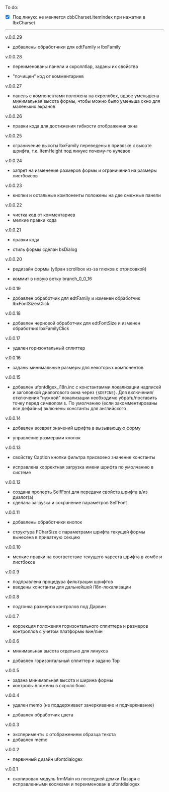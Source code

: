 To do:

- [x] Под линукс не меняется cbbCharset.ItemIndex при нажатии в lbxCharset

----------

v.0.0.29

- добавлены обработчики для edtFamily и lbxFamily

v.0.0.28

- переименованы панели и скроллбар, заданы их свойства

- "почищен" код от комментариев 

v.0.0.27

- панель с компонентами положена на скроллбох, вдвое уменьшена минимальная высота формы, чтобы можно было уменьша окно для маленьких экранов

v.0.0.26

- правки кода для достижения гибкости отображения окна

v.0.0.25

- ограничение высоты lbxFamily переведены в привязке к высоте шрифта, т.к. ItemHeight под линукс почему-то нулевое

v.0.0.24

- запрет на изменение размеров формы и ограничения на размеры листбоксов

v.0.0.23

- кнопки и остальные компоненты положены на две смежные панели

v.0.0.22

- чистка код от комментариев
- мелкие правки кода

v.0.0.21

- правки кода

- стиль формы сделан bsDialog

v.0.0.20

- редизайн формы (убран scrollbox из-за глюков с отрисовкой)

- коммит в новую ветку branch_0_0_16

v.0.0.19

- добавлен обработчик для edtFamily и изменен обработчик lbxFontSizesClick

v.0.0.18

- добавлен черновой обработчик для edtFontSize и изменен обработчик lbxFamilyClick

v.0.0.17

- удален горизонтальный сплиттер

v.0.0.16

- заданы минимальные размеры для некоторых компонентов

v.0.0.15

- добавлен ufontdlgex_i18n.inc с константамми локализации надписей и заголовкой диалогового окна через `{$DEFINE}`. Для включения/отключения "нужной" локализации необходимо убрать/поставить точку перед символом `$`. По умолчанию (если закомментированы все дефайны) включены константы для английского

v.0.0.14

- добавлен возврат значений шрифта в вызывающую форму

- управление размерами кнопок

v.0.0.13

- свойству Caption кнопки фильтра присвоено значение константы 

- исправлена корректная загрузка имени шрифта по умолчанию в системе

v.0.0.12

- создана проперть SelfFont для передачи свойств шрифта в/из диалог(а)
- сделана загрузка и сохранение параметров SelfFont 

v.0.0.11

- добавлены обработчики кнопок

- структура FCharSize с параметрами шрифта текущей формы вынесена в приватную секцию

v.0.0.10

- мелкие правки на соответствие тeкущего чарсета шрифта в комбе и листбоксе

v.0.0.9

- подправлена процедура фильтрации шрифтов
- введены константы для дальнейшей i18n-локализации

v.0.0.8

- подгонка размеров контролов под Дарвин

v.0.0.7

- коррекция положения горизонтального сплиттера и размеров контроллов с учетом платформы вин/лин

v.0.0.6

- минимальная высота отдельно для линукса

- добавлен горизонтальный сплиттер и задано Top

v.0.0.5

- задана минимальная высота и ширина формы
- контролы вложены в скролл бокс

v.0.0.4

- удален memo (не поддерживает зачеркивание и подчеркивание)

- добавлен обработчик цвета

v.0.0.3

- эксперименты с отображением образца текста
- добавлен memo

v.0.0.2

- первичный дизайн ufontdialogex

v.0.0.1

- скопирован модуль frmMain из последней демки Лазаря с исправленными косяками и переименован в ufontdialogex
